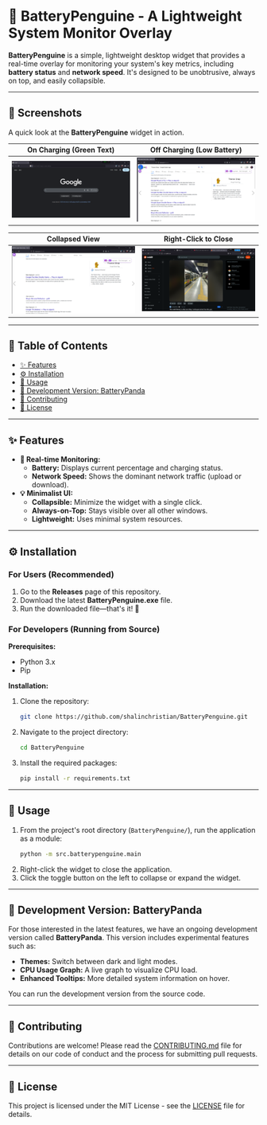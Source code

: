 # 🐧 BatteryPenguine - A Lightweight System Monitor Overlay

**BatteryPenguine** is a simple, lightweight desktop widget that provides a real-time overlay for monitoring your system's key metrics, including **battery status** and **network speed**. It's designed to be unobtrusive, always on top, and easily collapsible.

---

## 📸 Screenshots

A quick look at the **BatteryPenguine** widget in action.

| On Charging (Green Text) | Off Charging (Low Battery) |
| :---: | :---: |
| ![Charging State](docs/images/penguine_screenshot_charging.png) | ![Off Charging State](docs/images/penguine_screenshot_off_charging.png) |

| Collapsed View | Right-Click to Close |
| :---: | :---: |
| ![Collapsed State](docs/images/penguine_screenshot_collapsed.png) | ![Close Menu](docs/images/penguine_screenshot_close.png) |

---

## 📖 Table of Contents

- [✨ Features](#-features)
- [⚙️ Installation](#-installation)
- [🚀 Usage](#-usage)
- [🐼 Development Version: BatteryPanda](#-development-version-batterypanda)
- [🤝 Contributing](#-contributing)
- [📄 License](#-license)

---

## ✨ Features

-   **🔋 Real-time Monitoring:**
    -   **Battery:** Displays current percentage and charging status.
    -   **Network Speed:** Shows the dominant network traffic (upload or download).
-   **💡 Minimalist UI:**
    -   **Collapsible:** Minimize the widget with a single click.
    -   **Always-on-Top:** Stays visible over all other windows.
    -   **Lightweight:** Uses minimal system resources.

---

## ⚙️ Installation

### For Users (Recommended)

1.  Go to the **Releases** page of this repository.
2.  Download the latest **BatteryPenguine.exe** file.
3.  Run the downloaded file—that's it! 🎉

### For Developers (Running from Source)

**Prerequisites:**

* Python 3.x
* Pip

**Installation:**

1.  Clone the repository:
    ```bash
    git clone https://github.com/shalinchristian/BatteryPenguine.git
    ```
2.  Navigate to the project directory:
    ```bash
    cd BatteryPenguine
    ```
3.  Install the required packages:
    ```bash
    pip install -r requirements.txt
    ```

---

## 🚀 Usage

1.  From the project's root directory (`BatteryPenguine/`), run the application as a module:
    ```bash
    python -m src.batterypenguine.main
    ```
2.  Right-click the widget to close the application.
3.  Click the toggle button on the left to collapse or expand the widget.

---

## 🐼 Development Version: BatteryPanda

For those interested in the latest features, we have an ongoing development version called **BatteryPanda**. This version includes experimental features such as:

-   **Themes:** Switch between dark and light modes.
-   **CPU Usage Graph:** A live graph to visualize CPU load.
-   **Enhanced Tooltips:** More detailed system information on hover.

You can run the development version from the source code.

---

## 🤝 Contributing

Contributions are welcome! Please read the [CONTRIBUTING.md](CONTRIBUTING.md) file for details on our code of conduct and the process for submitting pull requests.

---

## 📄 License

This project is licensed under the MIT License - see the [LICENSE](LICENSE) file for details.
